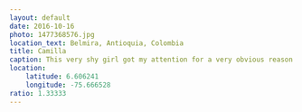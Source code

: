 ```yaml
---
layout: default
date: 2016-10-16
photo: 1477368576.jpg
location_text: Belmira, Antioquia, Colombia
title: Camilla
caption: This very shy girl got my attention for a very obvious reason. She was visiting her uncle living remotely up in the mountains. In the beginning she did not want to let me take a picture of her, but her sister pushed her.
location:
    latitude: 6.606241
    longitude: -75.666528
ratio: 1.33333
---
```

